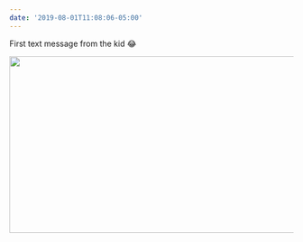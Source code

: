 ```yaml
---
date: '2019-08-01T11:08:06-05:00'
---
```

First text message from the kid 😂

<img src="/posts/uploads/2019/2b24778456.jpg" width="600" height="313" alt="" />
